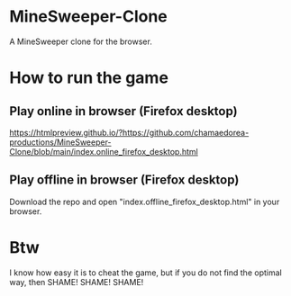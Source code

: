 # MineSweeper-Clone 
 A MineSweeper clone for the browser. 
# How to run the game 
## Play online in browser (Firefox desktop) 
 https://htmlpreview.github.io/?https://github.com/chamaedorea-productions/MineSweeper-Clone/blob/main/index.online_firefox_desktop.html 
## Play offline in browser (Firefox desktop) 
 Download the repo and open "index.offline_firefox_desktop.html" in your browser. 
# Btw 
 I know how easy it is to cheat the game, but if you do not find the optimal way, then SHAME! SHAME! SHAME! 

